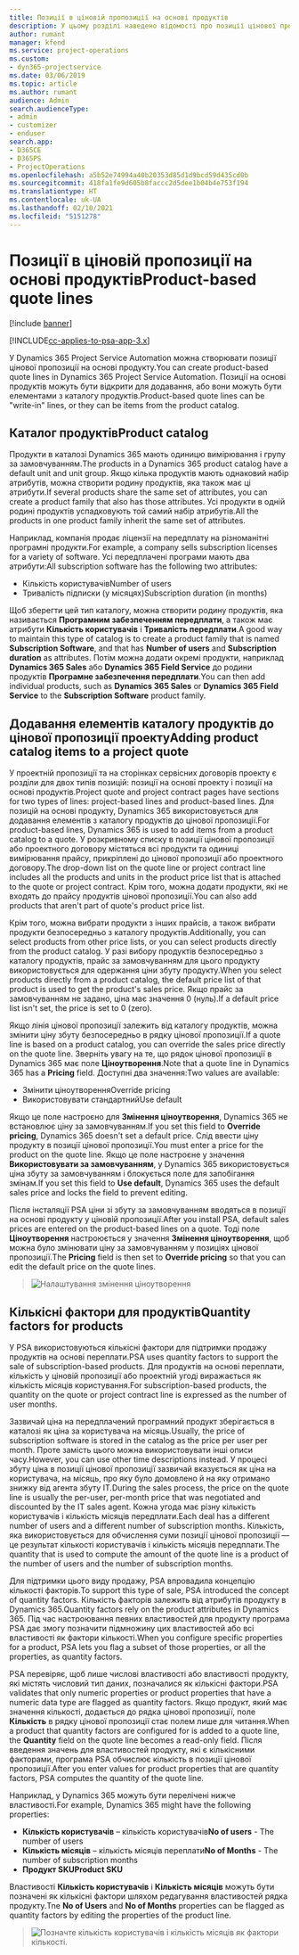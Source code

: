 ```yaml
---
title: Позиції в ціновій пропозиції на основі продуктів
description: У цьому розділі наведено відомості про позиції цінової пропозиції на основі продукту.
author: rumant
manager: kfend
ms.service: project-operations
ms.custom:
- dyn365-projectservice
ms.date: 03/06/2019
ms.topic: article
ms.author: rumant
audience: Admin
search.audienceType:
- admin
- customizer
- enduser
search.app:
- D365CE
- D365PS
- ProjectOperations
ms.openlocfilehash: a5b52e74994a40b20353d85d1d9bcd59d435cd0b
ms.sourcegitcommit: 418fa1fe9d605b8faccc2d5dee1b04b4e753f194
ms.translationtype: HT
ms.contentlocale: uk-UA
ms.lasthandoff: 02/10/2021
ms.locfileid: "5151278"
---
```

# <a name="product-based-quote-lines"></a><span data-ttu-id="40c34-103">Позиції в ціновій пропозиції на основі продуктів</span><span class="sxs-lookup"><span data-stu-id="40c34-103">Product-based quote lines</span></span>

[!include [banner](../includes/psa-now-project-operations.md)]

[!INCLUDE[cc-applies-to-psa-app-3.x](../includes/cc-applies-to-psa-app-3x.md)]


<span data-ttu-id="40c34-104">У Dynamics 365 Project Service Automation можна створювати позиції цінової пропозиції на основі продукту.</span><span class="sxs-lookup"><span data-stu-id="40c34-104">You can create product-based quote lines in Dynamics 365 Project Service Automation.</span></span> <span data-ttu-id="40c34-105">Позиції на основі продуктів можуть бути відкрити для додавання, або вони можуть бути елементами з каталогу продуктів.</span><span class="sxs-lookup"><span data-stu-id="40c34-105">Product-based quote lines can be "write-in" lines, or they can be items from the product catalog.</span></span>

## <a name="product-catalog"></a><span data-ttu-id="40c34-106">Каталог продуктів</span><span class="sxs-lookup"><span data-stu-id="40c34-106">Product catalog</span></span>

<span data-ttu-id="40c34-107">Продукти в каталозі Dynamics 365 мають одиницю вимірювання і групу за замовчуванням.</span><span class="sxs-lookup"><span data-stu-id="40c34-107">The products in a Dynamics 365 product catalog have a default unit and unit group.</span></span> <span data-ttu-id="40c34-108">Якщо кілька продуктів мають однаковий набір атрибутів, можна створити родину продуктів, яка також має ці атрибути.</span><span class="sxs-lookup"><span data-stu-id="40c34-108">If several products share the same set of attributes, you can create a product family that also has those attributes.</span></span> <span data-ttu-id="40c34-109">Усі продукти в одній родині продуктів успадковують той самий набір атрибутів.</span><span class="sxs-lookup"><span data-stu-id="40c34-109">All the products in one product family inherit the same set of attributes.</span></span>

<span data-ttu-id="40c34-110">Наприклад, компанія продає ліцензії на передплату на різноманітні програмні продукти.</span><span class="sxs-lookup"><span data-stu-id="40c34-110">For example, a company sells subscription licenses for a variety of software.</span></span> <span data-ttu-id="40c34-111">Усі передплачені програми мають два атрибути:</span><span class="sxs-lookup"><span data-stu-id="40c34-111">All subscription software has the following two attributes:</span></span>

- <span data-ttu-id="40c34-112">Кількість користувачів</span><span class="sxs-lookup"><span data-stu-id="40c34-112">Number of users</span></span> 
- <span data-ttu-id="40c34-113">Тривалість підписки (у місяцях)</span><span class="sxs-lookup"><span data-stu-id="40c34-113">Subscription duration (in months)</span></span>

<span data-ttu-id="40c34-114">Щоб зберегти цей тип каталогу, можна створити родину продуктів, яка називається **Програмним забезпеченням передплати**, а також має атрибути **Кількість користувачів** і **Тривалість передплати**.</span><span class="sxs-lookup"><span data-stu-id="40c34-114">A good way to maintain this type of catalog is to create a product family that is named **Subscription Software**, and that has **Number of users** and **Subscription duration** as attributes.</span></span> <span data-ttu-id="40c34-115">Потім можна додати окремі продукти, наприклад **Dynamics 365 Sales** або **Dynamics 365 Field Service** до родини продуктів **Програмне забезпечення передплати**.</span><span class="sxs-lookup"><span data-stu-id="40c34-115">You can then add individual products, such as **Dynamics 365 Sales** or **Dynamics 365 Field Service** to the **Subscription Software** product family.</span></span>

## <a name="adding-product-catalog-items-to-a-project-quote"></a><span data-ttu-id="40c34-116">Додавання елементів каталогу продуктів до цінової пропозиції проекту</span><span class="sxs-lookup"><span data-stu-id="40c34-116">Adding product catalog items to a project quote</span></span>

<span data-ttu-id="40c34-117">У проектній пропозиції та на сторінках сервісних договорів проекту є розділи для двох типів позицій: позиції на основі проекту і позиції на основі продуктів.</span><span class="sxs-lookup"><span data-stu-id="40c34-117">Project quote and project contract pages have sections for two types of lines: project-based lines and product-based lines.</span></span> <span data-ttu-id="40c34-118">Для позицій на основі продукту, Dynamics 365 використовується для додавання елементів з каталогу продуктів до цінової пропозиції.</span><span class="sxs-lookup"><span data-stu-id="40c34-118">For product-based lines, Dynamics 365 is used to add items from a product catalog to a quote.</span></span> <span data-ttu-id="40c34-119">У розкривному списку в позиції цінової пропозиції або проектного договору містяться всі продукти та одиниці вимірювання прайсу, прикріплені до цінової пропозиції або проектного договору.</span><span class="sxs-lookup"><span data-stu-id="40c34-119">The drop-down list on the quote line or project contract line includes all the products and units in the product price list that is attached to the quote or project contract.</span></span> <span data-ttu-id="40c34-120">Крім того, можна додати продукти, які не входять до прайсу продуктів цінової пропозиції.</span><span class="sxs-lookup"><span data-stu-id="40c34-120">You can also add products that aren't part of quote's product price list.</span></span>

<span data-ttu-id="40c34-121">Крім того, можна вибрати продукти з інших прайсів, а також вибрати продукти безпосередньо з каталогу продуктів.</span><span class="sxs-lookup"><span data-stu-id="40c34-121">Additionally, you can select products from other price lists, or you can select products directly from the product catalog.</span></span> <span data-ttu-id="40c34-122">У разі вибору продуктів безпосередньо з каталогу продуктів, прайс за замовчуванням для цього продукту використовується для одержання ціни збуту продукту.</span><span class="sxs-lookup"><span data-stu-id="40c34-122">When you select products directly from a product catalog, the default price list of that product is used to get the product's sales price.</span></span> <span data-ttu-id="40c34-123">Якщо прайс за замовчуванням не задано, ціна має значення 0 (нуль).</span><span class="sxs-lookup"><span data-stu-id="40c34-123">If a default price list isn't set, the price is set to 0 (zero).</span></span>

<span data-ttu-id="40c34-124">Якщо лінія цінової пропозиції залежить від каталогу продуктів, можна змінити ціну збуту безпосередньо в рядку цінової пропозиції.</span><span class="sxs-lookup"><span data-stu-id="40c34-124">If a quote line is based on a product catalog, you can override the sales price directly on the quote line.</span></span> <span data-ttu-id="40c34-125">Зверніть увагу на те, що рядок цінової пропозиції в Dynamics 365 має поле **Ціноутворення**.</span><span class="sxs-lookup"><span data-stu-id="40c34-125">Note that a quote line in Dynamics 365 has a **Pricing** field.</span></span> <span data-ttu-id="40c34-126">Доступні два значення:</span><span class="sxs-lookup"><span data-stu-id="40c34-126">Two values are available:</span></span>

- <span data-ttu-id="40c34-127">Змінити ціноутворення</span><span class="sxs-lookup"><span data-stu-id="40c34-127">Override pricing</span></span>  
- <span data-ttu-id="40c34-128">Використовувати стандартний</span><span class="sxs-lookup"><span data-stu-id="40c34-128">Use default</span></span>

<span data-ttu-id="40c34-129">Якщо це поле настроєно для **Змінення ціноутворення**, Dynamics 365 не встановлює ціну за замовчуванням.</span><span class="sxs-lookup"><span data-stu-id="40c34-129">If you set this field to **Override pricing**, Dynamics 365 doesn't set a default price.</span></span> <span data-ttu-id="40c34-130">Слід ввести ціну продукту в позиції цінової пропозиції.</span><span class="sxs-lookup"><span data-stu-id="40c34-130">You must enter a price for the product on the quote line.</span></span> <span data-ttu-id="40c34-131">Якщо це поле настроєне у значення **Використовувати за замовчуванням**, у Dynamics 365 використовується ціна збуту за замовчуванням і блокується поле для запобігання змінам.</span><span class="sxs-lookup"><span data-stu-id="40c34-131">If you set this field to **Use default**, Dynamics 365 uses the default sales price and locks the field to prevent editing.</span></span>

<span data-ttu-id="40c34-132">Після інсталяції PSA ціни зі збуту за замовчуванням вводяться в позиції на основі продукту у ціновій пропозиції.</span><span class="sxs-lookup"><span data-stu-id="40c34-132">After you install PSA, default sales prices are entered on the product-based lines on a quote.</span></span> <span data-ttu-id="40c34-133">Тоді поле **Ціноутворення** настроюється у значення **Змінення ціноутворення**, щоб можна було змінювати ціну за замовчуванням у позиціях цінової пропозиції.</span><span class="sxs-lookup"><span data-stu-id="40c34-133">The **Pricing** field is then set to **Override pricing** so that you can edit the default price on the quote lines.</span></span>

> ![Налаштування змінення ціноутворення](media/basic-guide-10.png)
 
## <a name="quantity-factors-for-products"></a><span data-ttu-id="40c34-135">Кількісні фактори для продуктів</span><span class="sxs-lookup"><span data-stu-id="40c34-135">Quantity factors for products</span></span>

<span data-ttu-id="40c34-136">У PSA використовуються кількісні фактори для підтримки продажу продуктів на основі переплати.</span><span class="sxs-lookup"><span data-stu-id="40c34-136">PSA uses quantity factors to support the sale of subscription-based products.</span></span> <span data-ttu-id="40c34-137">Для продуктів на основі переплати, кількість у ціновій пропозиції або проектній угоді виражається як кількість місяців користування.</span><span class="sxs-lookup"><span data-stu-id="40c34-137">For subscription-based products, the quantity on the quote or project contract line is expressed as the number of user months.</span></span>

<span data-ttu-id="40c34-138">Зазвичай ціна на передплачений програмний продукт зберігається в каталозі як ціна за користувача на місяць.</span><span class="sxs-lookup"><span data-stu-id="40c34-138">Usually, the price of subscription software is stored in the catalog as the price per user per month.</span></span> <span data-ttu-id="40c34-139">Проте замість цього можна використовувати інші описи часу.</span><span class="sxs-lookup"><span data-stu-id="40c34-139">However, you can use other time descriptions instead.</span></span> <span data-ttu-id="40c34-140">У процесі збуту ціна в позиції цінової пропозиції зазвичай вказується як ціна на користувача, на місяць, про яку було домовлено й на яку отримано знижку від агента збуту ІТ.</span><span class="sxs-lookup"><span data-stu-id="40c34-140">During the sales process, the price on the quote line is usually the per-user, per-month price that was negotiated and discounted by the IT sales agent.</span></span> <span data-ttu-id="40c34-141">Кожна угода має різну кількість користувачів і кількість місяців передплати.</span><span class="sxs-lookup"><span data-stu-id="40c34-141">Each deal has a different number of users and a different number of subscription months.</span></span> <span data-ttu-id="40c34-142">Кількість, яка використовується для обчислення суми позиції цінової пропозиції — це результат кількості користувачів і кількість місяців передплати.</span><span class="sxs-lookup"><span data-stu-id="40c34-142">The quantity that is used to compute the amount of the quote line is a product of the number of users and the number of subscription months.</span></span>

<span data-ttu-id="40c34-143">Для підтримки цього виду продажу, PSA впровадила концепцію кількості факторів.</span><span class="sxs-lookup"><span data-stu-id="40c34-143">To support this type of sale, PSA introduced the concept of quantity factors.</span></span> <span data-ttu-id="40c34-144">Кількість факторів залежить від атрибутів продукту в Dynamics 365.</span><span class="sxs-lookup"><span data-stu-id="40c34-144">Quantity factors rely on the product attributes in Dynamics 365.</span></span> <span data-ttu-id="40c34-145">Під час настроювання певних властивостей для продукту програма PSA дає змогу позначити підмножину цих властивостей або всі властивості як фактори кількості.</span><span class="sxs-lookup"><span data-stu-id="40c34-145">When you configure specific properties for a product, PSA lets you flag a subset of those properties, or all the properties, as quantity factors.</span></span>

<span data-ttu-id="40c34-146">PSA перевіряє, щоб лише числові властивості або властивості продукту, які містять числовий тип даних, позначалися як кількісні фактори.</span><span class="sxs-lookup"><span data-stu-id="40c34-146">PSA validates that only numeric properties or product properties that have a numeric data type are flagged as quantity factors.</span></span> <span data-ttu-id="40c34-147">Якщо продукт, який має значення кількості, додається до рядка цінової пропозиції, поле **Кількість** в рядку цінової пропозиції стає полем лише для читання.</span><span class="sxs-lookup"><span data-stu-id="40c34-147">When a product that quantity factors are configured for is added to a quote line, the **Quantity** field on the quote line becomes a read-only field.</span></span> <span data-ttu-id="40c34-148">Після введення значень для властивостей продукту, які є кількісними факторами, програма PSA обчислює кількість в позиції цінової пропозиції.</span><span class="sxs-lookup"><span data-stu-id="40c34-148">After you enter values for product properties that are quantity factors, PSA computes the quantity of the quote line.</span></span>

<span data-ttu-id="40c34-149">Наприклад, у Dynamics 365 можуть бути перелічені нижче властивості.</span><span class="sxs-lookup"><span data-stu-id="40c34-149">For example, Dynamics 365 might have the following properties:</span></span> 

- <span data-ttu-id="40c34-150">**Кількість користувачів** – кількість користувачів</span><span class="sxs-lookup"><span data-stu-id="40c34-150">**No of users** - The number of users</span></span> 
- <span data-ttu-id="40c34-151">**Кількість місяців** – кількість місяців переплати</span><span class="sxs-lookup"><span data-stu-id="40c34-151">**No of Months** - The number of subscription months</span></span>
- <span data-ttu-id="40c34-152">**Продукт SKU**</span><span class="sxs-lookup"><span data-stu-id="40c34-152">**Product SKU**</span></span> 

<span data-ttu-id="40c34-153">Властивості **Кількість користувачів** і **Кількість місяців** можуть бути позначені як кількісні фактори шляхом редагування властивостей рядка продукту.</span><span class="sxs-lookup"><span data-stu-id="40c34-153">Tne **No of Users** and **No of Months** properties can be flagged as quantity factors by editing the properties of the product line.</span></span> 

> ![Позначте кількість користувачів і кількість місяців як фактори кількості.](media/basic-guide-11.png)
 
